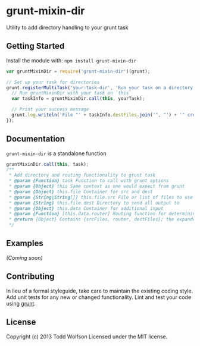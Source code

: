 # grunt-mixin-dir

Utility to add directory handling to your grunt task

## Getting Started
Install the module with: `npm install grunt-mixin-dir`

```javascript
var gruntMixinDir = require('grunt-mixin-dir')(grunt);

// Set up your task for directories
grunt.registerMultiTask('your-task-dir', 'Run your task on a directory', function () {
  // Run gruntMixinDir with your task on `this`
  var taskInfo = gruntMixinDir.call(this, yourTask);

  // Print your success message
  grunt.log.writeln('File "' + taskInfo.destFiles.join('", "') + '" created.');
});
```

## Documentation
`grunt-mixin-dir` is a standalone function

```js
gruntMixinDir.call(this, task);
/**
 * Add directory and routing functionality to grunt task
 * @param {Function} task Function to call with grunt options
 * @param {Object} this Same context as one would expect from grunt
 * @param {Object} this.file Container for src and dest
 * @param {String|String[]} this.file.src File or list of files to use as input
 * @param {String} this.file.dest Directory to send all output to
 * @param {Object} this.data Container for additional input
 * @param {Function} [this.data.router] Routing function for determining names of files to output
 * @return {Object} Contains {srcFiles, router, destFiles}; the expanded filenames passed into `task`
 */
```

## Examples
_(Coming soon)_

## Contributing
In lieu of a formal styleguide, take care to maintain the existing coding style. Add unit tests for any new or changed functionality. Lint and test your code using [grunt](https://github.com/gruntjs/grunt).

## License
Copyright (c) 2013 Todd Wolfson
Licensed under the MIT license.
